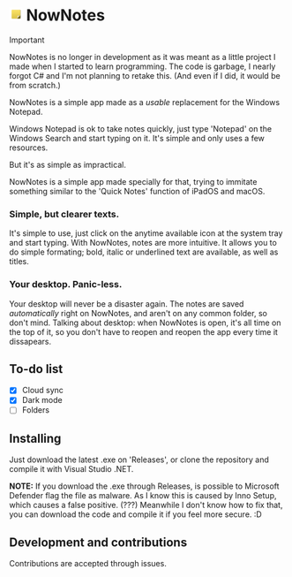 # <img src="BrandResources/64px-logo-transparent.png" width=24> NowNotes

> [!IMPORTANT]
> NowNotes is no longer in development as it was meant as a little project I made when I started to learn programming. The code is garbage, I nearly forgot C# and I'm not planning to retake this. (And even if I did, it would be from scratch.)

NowNotes is a simple app made as a *usable* replacement for the Windows Notepad.

Windows Notepad is ok to take notes quickly, just type 'Notepad' on the Windows Search and start typing on it. It's simple and only uses a few resources.

But it's as simple as impractical.

NowNotes is a simple app made specially for that, trying to immitate something similar to the 'Quick Notes' function of iPadOS and macOS.

### Simple, but clearer texts.

It's simple to use, just click on the anytime available icon at the system tray and start typing. With NowNotes, notes are more intuitive. It allows you to do simple formating; bold, italic or underlined text are available, as well as titles.

### Your desktop. Panic-less.

Your desktop will never be a disaster again. The notes are saved *automatically* right on NowNotes, and aren't on any common folder, so don't mind. Talking about desktop: when NowNotes is open, it's all time on the top of it, so you don't have to reopen and reopen the app every time it dissapears.

## To-do list

- [x] Cloud sync
- [x] Dark mode
- [ ] Folders

## Installing

Just download the latest .exe on 'Releases', or clone the repository and compile it with Visual Studio .NET.

**NOTE:** If you download the .exe through Releases, is possible to Microsoft Defender flag the file as malware. As I know this is caused by Inno Setup, which causes a false positive. (???) Meanwhile I don't know how to fix that, you can download the code and compile it if you feel more secure. :D

## Development and contributions

Contributions are accepted through issues.

